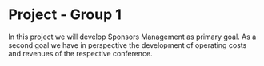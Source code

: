 # Project - Group 1

In this project we will develop Sponsors Management as primary goal. As a second goal we have in perspective the development of operating costs and revenues of the respective conference.
